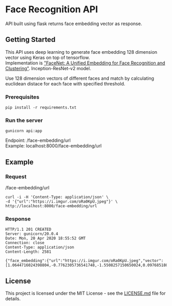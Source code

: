 # Face Recognition API

API built using flask returns face embedding vector as response.

## Getting Started

This API uses deep learning to generate face embedding 128 dimension vector using Keras on top of tensorflow.\
Implementation is ["FaceNet: A Unified Embedding for Face Recognition and Clustering"](http://arxiv.org/abs/1503.03832). Inception-ResNet-v2 model.  

Use 128 dimension vectors of different faces and match by calculating euclidean distace for each face with specified threshold. 

### Prerequisites

```
pip install -r requirements.txt
```

### Run the server

```
gunicorn api:app
```
Endpoint: /face-embedding/url  
Example: localhost:8000/face-embedding/url

## Example 

### Request

/face-embedding/url

```
curl -i -H 'Content-Type: application/json' \
-d '{"url":"https://i.imgur.com/oRa0KpU.jpeg"}' \
http://localhost:8000/face-embedding/url
```
### Response

```
HTTP/1.1 201 CREATED
Server: gunicorn/20.0.4
Date: Mon, 20 Apr 2020 18:55:52 GMT
Connection: close
Content-Type: application/json
Content-Length: 2581

{"face_embedding":{"url":"https://i.imgur.com/oRa0KpU.jpeg","vector":[1.0644716024398804,-0.7762305736541748,-1.5508257150650024,0.09768518060445786,3.234025001525879,0.7380242943763733,0.7755756378173828,0.7783681154251099,1.7994431257247925,1.3094197511672974,0.11752720177173615,-0.9972988367080688,-1.387189269065857,-1.0655053853988647,0.6015282869338989,-0.6466184854507446,-0.41857847571372986,-0.10470283031463623,0.4276144504547119,0.7561772465705872,1.6428494453430176,0.7238189578056335,-0.4318429231643677,0.4909619688987732,0.6246815919876099,-0.16436511278152466,0.643584668636322,-1.6872013807296753,-0.41700923442840576,-0.7216029763221741,1.135551929473877,-0.08613882958889008,-0.5983056426048279,-0.36481523513793945,-0.5517364740371704,0.3539840877056122,0.009662304073572159,-0.9530348181724548,-0.3983016014099121,-1.7624664306640625,-1.8313381671905518,0.34050893783569336,-0.5064315795898438,-0.6547110080718994,-0.1585574895143509,0.40287601947784424,-0.8792572617530823,0.8725411891937256,-0.5235766172409058,0.551956295967102,-1.616973876953125,0.7344838380813599,-2.1006178855895996,0.6636972427368164,0.3945094347000122,-1.370570182800293,0.07480968534946442,-0.19894933700561523,-0.5298669338226318,-0.7848787307739258,-0.6934372186660767,1.0431194305419922,1.1103864908218384,0.5065039396286011,0.2555731236934662,1.686985731124878,-0.7395192384719849,1.5575898885726929,-0.5048502683639526,0.39747563004493713,0.5613957643508911,-1.6452418565750122,-1.4124250411987305,-0.37187397480010986,0.2637156844139099,0.044945698231458664,-0.8186399936676025,-0.3490537405014038,-1.9461230039596558,2.091184377670288,-1.876999855041504,0.02519148588180542,0.08719244599342346,0.16580398380756378,0.3964640200138092,0.5649416446685791,-1.141135573387146,0.4675142168998718,1.0416184663772583,-1.6518527269363403,1.2884585857391357,0.11591645330190659,0.150620698928833,0.7876836061477661,0.09340327233076096,-0.17070399224758148,-1.5061938762664795,-0.24413225054740906,-0.4058179557323456,0.8020711541175842,-0.6087077856063843,-0.03180114924907684,-0.09178069233894348,-1.613738775253296,-0.155301034450531,-0.5883173942565918,0.4585244953632355,-0.6013964414596558,1.2576067447662354,0.4427909851074219,-0.9436922073364258,-1.8521229028701782,0.2701607942581177,-0.5950731635093689,0.5576406717300415,0.9674991369247437,-1.1031535863876343,0.8175444006919861,0.2308807671070099,0.8598411083221436,-0.2858640253543854,1.9551265239715576,0.2581416964530945,-0.654570460319519,0.7529764771461487,-1.4225571155548096,0.16272659599781036,0.09841877222061157]}}
```


## License

This project is licensed under the MIT License - see the [LICENSE.md](LICENSE.md) file for details.


